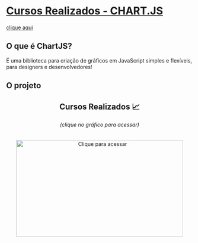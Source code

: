 # [Cursos Realizados - CHART.JS](https://felipetega.github.io/CursosRealizados-CHART.JS/)
[clique aqui](https://felipetega.github.io/CursosRealizados-CHART.JS/)

## O que é ChartJS?

É uma biblioteca para criação de gráficos em JavaScript simples e flexíveis, para designers e desenvolvedores!

## O projeto
<h2 align="center">Cursos Realizados &#128200;</h2>
<h6 align="center">(clique no gráfico para acessar)</h6>
<p align="center">
    <a href="https://felipetega.github.io/CursosRealizados-CHART.JS/">
    <img height="260" width="450" src="https://quickchart.io/chart?c=BACKGROUND_COLORS%20%3D%20%5B%27rgba(255%2C%2099%2C%20132%2C%200.2)%27%2C%27rgba(54%2C%20162%2C%20235%2C%200.2)%27%2C%27rgba(255%2C%20206%2C%2086%2C%200.2)%27%2C%27rgba(75%2C%20192%2C%20192%2C%200.2)%27%2C%27rgba(153%2C%20102%2C%20255%2C%200.2)%27%2C%27rgba(255%2C%20159%2C%2064%2C%200.2)%27%5D%2C%0D%0ABORDER_COLORS%20%3D%20%5B%27rgba(255%2C%2099%2C%20132%2C%201)%27%2C%27rgba(54%2C%20162%2C%20235%2C%201)%27%2C%27rgba(255%2C%20206%2C%2086%2C%201)%27%2C%27rgba(75%2C%20192%2C%20192%2C%201)%27%2C%27rgba(153%2C%20102%2C%20255%2C%201)%27%2C%27rgba(255%2C%20159%2C%2064%2C%201)%27%5D%2C%0D%0A%0D%0A%7B%0D%0A%20%20%20%20type%3A%20%27doughnut%27%2C%0D%0A%20%20%20%20data%3A%20%7B%0D%0A%20%20%20%20%20%20%20%20labels%3A%20%5B%22Curso%20em%20V%C3%ADdeo%3A%20Python%22%2C%22Curso%20em%20V%C3%ADdeo%3A%20JavaScript%22%2C%22DIO%3A%20Spread%20Fullstack%20Developer%22%2C%20%22DIO%3A%20%C3%93rbi%20Web%20Games%20Developer%22%5D%2C%0D%0A%20%20%20%20%20%20%20%20datasets%3A%20%5B%7B%0D%0A%20%20%20%20%20%20%20%20%20%20%20%20label%3A%20%27%23%20of%20Votes%27%2C%0D%0A%20%20%20%20%20%20%20%20%20%20%20%20data%3A%20%5B120%2C40%2C98%2C63%5D%2C%0D%0A%20%20%20%20%20%20%20%20%20%20%20%20backgroundColor%3A%20BACKGROUND_COLORS%2C%0D%0A%20%20%20%20%20%20%20%20%20%20%20%20borderColor%3A%20BORDER_COLORS%2C%0D%0A%20%20%20%20%20%20%20%20%20%20%20%20borderWidth%3A%203%2C%0D%0A%20%20%20%20%20%20%20%20%20%20%20%20borderRadius%3A%2010%2C%0D%0A%20%20%20%20%20%20%20%20%7D%5D%0D%0A%20%20%20%20%7D%2C%0D%0A%20%20%20%20options%3A%20%7B%0D%0A%20%20%20%20%20%20responsive%3A%20true%2C%0D%0A%20%20%20%20%20%20plugins%3A%20%7B%0D%0A%20%20%20%20%20%20%20%20title%3A%20%7B%0D%0A%20%20%20%20%20%20%20%20%20%20%20%20display%3A%20true%2C%0D%0A%20%20%20%20%20%20%20%20%20%20%20%20text%3A%20%27Cursos%20Realizados%27%2C%0D%0A%20%20%20%20%20%20%20%20%20%20%20%20font%3A%20%7B%0D%0A%20%20%20%20%20%20%20%20%20%20%20%20%20%20size%3A50%2C%0D%0A%20%20%20%20%20%20%20%20%20%20%20%20%7D%0D%0A%20%20%20%20%20%20%20%20%7D%2C%0D%0A%20%20%20%20%20%20%20%20subtitle%3A%20%7B%0D%0A%20%20%20%20%20%20%20%20%20%20display%3A%20true%2C%0D%0A%20%20%20%20%20%20%20%20%20%20text%3A%20321%2C%0D%0A%20%20%20%20%20%20%20%20%20%20font%3A%7B%0D%0A%20%20%20%20%20%20%20%20%20%20%20%20size%3A%2025%0D%0A%20%20%20%20%20%20%20%20%20%20%7D%0D%0A%20%20%20%20%20%20%7D%2C%0D%0A%20%20%20%20%20%20%20%20legend%3A%20%7B%0D%0A%20%20%20%20%20%20%20%20%20%20position%3A%20%22bottom%22%2C%0D%0A%20%20%20%20%20%20%20%20%20%20labels%3A%20%7B%0D%0A%20%20%20%20%20%20%20%20%20%20%20%20font%3A%20%7B%0D%0A%20%20%20%20%20%20%20%20%20%20%20%20%20%20%20%20size%3A%2020%2C%0D%0A%20%20%20%20%20%20%20%20%20%20%20%20%20%20%20%20weight%3A%20%22bolder%22%2C%0D%0A%20%20%20%20%20%20%20%20%20%20%20%20%7D%0D%0A%20%20%20%20%20%20%20%20%20%20%7D%0D%0A%20%20%20%20%20%20%7D%0D%0A%20%20%20%20%7D%0D%0A%20%20%20%20%7D%0D%0A%20%20%20%20%7D" title="Clique para acessar">
</p>
